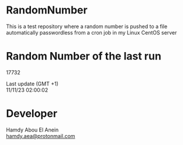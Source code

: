 # RandomNumber    
This is a test repository where a random number is pushed to a file automatically passwordless from a cron job in my Linux CentOS server    
# Random Number of the last run   
17732
      
Last update (GMT +1)    
11/11/23 02:00:02
# Developer    
Hamdy Abou El Anein   
hamdy.aea@protonmail.com
